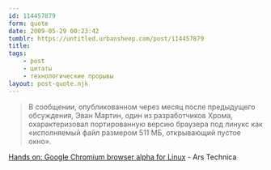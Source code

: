 ```yaml
---
id: 114457879
form: quote
date: 2009-05-29 00:23:42
tumblr: https://untitled.urbansheep.com/post/114457879
title: 
tags:
    - post
    - цитаты
    - технологические прорывы
layout: post-quote.njk
---
```


<blockquote>
В сообщении, опубликованном через месяц после предыдущего обсуждения, Эван Мартин, один из разработчиков Хрома, охарактеризовал портированную версию  браузера под линукс как «исполняемый файл размером 511 МБ, открывающий пустое окно».
</blockquote>

<a href="http://arstechnica.com/open-source/news/2009/05/hands-on-google-chromium-browser-alpha-for-linux.ars">Hands on: Google Chromium browser alpha for Linux</a> - Ars Technica
